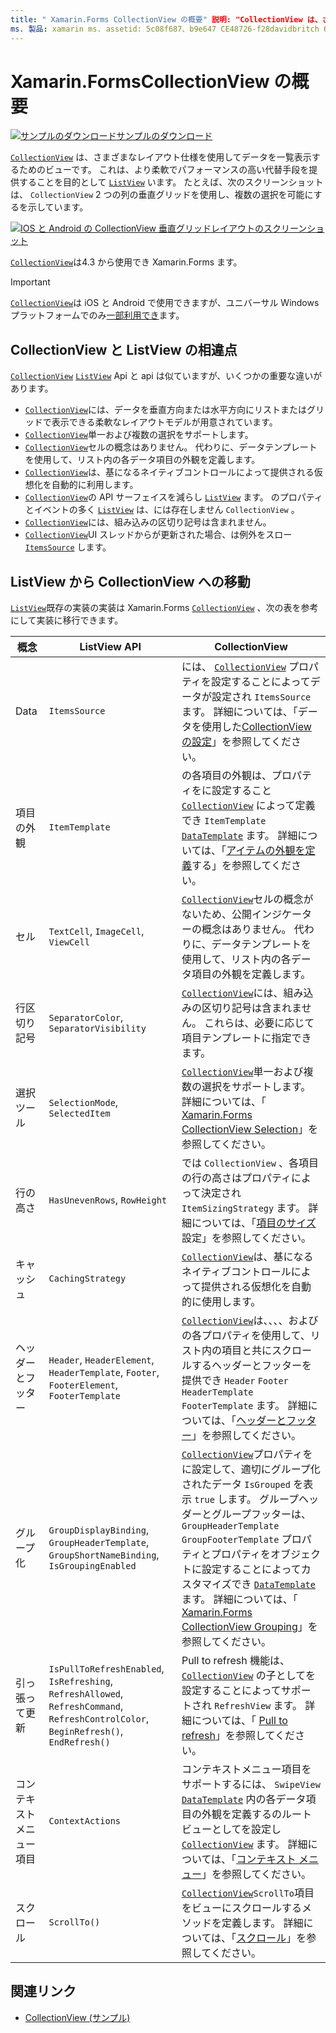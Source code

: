```yaml
---
title: " Xamarin.Forms CollectionView の概要" 説明: "CollectionView は、さまざまなレイアウト仕様を使用してデータの一覧を表示するための柔軟でパフォーマンスの高いビューです。"
ms. 製品: xamarin ms. assetid: 5c08f687、b9e647 CE48726-f28davidbritch 6d0b6a7 ms. テクノロジ: xamarin-forms author:: dabritch:: 12/11/2019 no loc: [ Xamarin.Forms , Xamarin.Essentials ]
---
```


# <a name="xamarinforms-collectionview-introduction"></a>Xamarin.FormsCollectionView の概要

[![サンプルのダウンロード](~/media/shared/download.png)サンプルのダウンロード](https://docs.microsoft.com/samples/xamarin/xamarin-forms-samples/userinterface-collectionviewdemos/)

[`CollectionView`](xref:Xamarin.Forms.CollectionView) は、さまざまなレイアウト仕様を使用してデータを一覧表示するためのビューです。 これは、より柔軟でパフォーマンスの高い代替手段を提供することを目的として [`ListView`](xref:Xamarin.Forms.ListView) います。 たとえば、次のスクリーンショットは、 `CollectionView` 2 つの列の垂直グリッドを使用し、複数の選択を可能にするを示しています。

[![IOS と Android の CollectionView 垂直グリッドレイアウトのスクリーンショット](introduction-images/verticalgrid-multipleselection.png "複数選択の CollectionView 垂直グリッドレイアウト")](introduction-images/verticalgrid-multipleselection-large.png#lightbox "複数選択の CollectionView 垂直グリッドレイアウト")

[`CollectionView`](xref:Xamarin.Forms.CollectionView)は4.3 から使用でき Xamarin.Forms ます。

> [!IMPORTANT]
> [`CollectionView`](xref:Xamarin.Forms.CollectionView)は iOS と Android で使用できますが、ユニバーサル Windows プラットフォームでのみ[一部利用でき](https://gist.github.com/hartez/7d0edd4182dbc7de65cebc6c67f72e14)ます。

## <a name="collectionview-and-listview-differences"></a>CollectionView と ListView の相違点

[`CollectionView`](xref:Xamarin.Forms.CollectionView) [`ListView`](xref:Xamarin.Forms.ListView) Api と api は似ていますが、いくつかの重要な違いがあります。

- [`CollectionView`](xref:Xamarin.Forms.CollectionView)には、データを垂直方向または水平方向にリストまたはグリッドで表示できる柔軟なレイアウトモデルが用意されています。
- [`CollectionView`](xref:Xamarin.Forms.CollectionView)単一および複数の選択をサポートします。
- [`CollectionView`](xref:Xamarin.Forms.CollectionView)セルの概念はありません。 代わりに、データテンプレートを使用して、リスト内の各データ項目の外観を定義します。
- [`CollectionView`](xref:Xamarin.Forms.CollectionView)は、基になるネイティブコントロールによって提供される仮想化を自動的に利用します。
- [`CollectionView`](xref:Xamarin.Forms.CollectionView)の API サーフェイスを減らし [`ListView`](xref:Xamarin.Forms.ListView) ます。 のプロパティとイベントの多く [`ListView`](xref:Xamarin.Forms.ListView) は、には存在しません `CollectionView` 。
- [`CollectionView`](xref:Xamarin.Forms.CollectionView)には、組み込みの区切り記号は含まれません。
- [`CollectionView`](xref:Xamarin.Forms.CollectionView)UI スレッドからが更新された場合、は例外をスロー [`ItemsSource`](xref:Xamarin.Forms.ItemsView.ItemsSource) します。

## <a name="move-from-listview-to-collectionview"></a>ListView から CollectionView への移動

[`ListView`](xref:Xamarin.Forms.ListView)既存の実装の実装は Xamarin.Forms [`CollectionView`](xref:Xamarin.Forms.CollectionView) 、次の表を参考にして実装に移行できます。

| 概念 | ListView API | CollectionView |
|---|---|---|
| Data | `ItemsSource` | には、 [`CollectionView`](xref:Xamarin.Forms.CollectionView) プロパティを設定することによってデータが設定され `ItemsSource` ます。 詳細については、「データを使用した[CollectionView の設定](populate-data.md#populate-a-collectionview-with-data)」を参照してください。 |
| 項目の外観 | `ItemTemplate` | の各項目の外観は、プロパティをに設定すること [`CollectionView`](xref:Xamarin.Forms.CollectionView) によって定義でき `ItemTemplate` [`DataTemplate`](xref:Xamarin.Forms.DataTemplate) ます。 詳細については、「[アイテムの外観を定義](populate-data.md#define-item-appearance)する」を参照してください。 |
| セル | `TextCell`, `ImageCell`, `ViewCell` | [`CollectionView`](xref:Xamarin.Forms.CollectionView)セルの概念がないため、公開インジケーターの概念はありません。 代わりに、データテンプレートを使用して、リスト内の各データ項目の外観を定義します。 |
| 行区切り記号 | `SeparatorColor`, `SeparatorVisibility` | [`CollectionView`](xref:Xamarin.Forms.CollectionView)には、組み込みの区切り記号は含まれません。 これらは、必要に応じて項目テンプレートに指定できます。 |
| 選択ツール | `SelectionMode`, `SelectedItem` | [`CollectionView`](xref:Xamarin.Forms.CollectionView)単一および複数の選択をサポートします。 詳細については、「 [ Xamarin.Forms CollectionView Selection](selection.md)」を参照してください。 |
| 行の高さ | `HasUnevenRows`, `RowHeight` | では `CollectionView` 、各項目の行の高さはプロパティによって決定され `ItemSizingStrategy` ます。 詳細については、「[項目のサイズ](layout.md#item-sizing)設定」を参照してください。|
| キャッシュ | `CachingStrategy` | [`CollectionView`](xref:Xamarin.Forms.CollectionView)は、基になるネイティブコントロールによって提供される仮想化を自動的に使用します。 |
| ヘッダーとフッター | `Header`, `HeaderElement`, `HeaderTemplate`, `Footer`, `FooterElement`, `FooterTemplate` | [`CollectionView`](xref:Xamarin.Forms.CollectionView)は、、、、およびの各プロパティを使用して、リスト内の項目と共にスクロールするヘッダーとフッターを提供でき `Header` `Footer` `HeaderTemplate` `FooterTemplate` ます。 詳細については、「[ヘッダーとフッター](layout.md#headers-and-footers)」を参照してください。 |
| グループ化 | `GroupDisplayBinding`, `GroupHeaderTemplate`, `GroupShortNameBinding`, `IsGroupingEnabled` | [`CollectionView`](xref:Xamarin.Forms.CollectionView)プロパティをに設定して、適切にグループ化されたデータ `IsGrouped` を表示 `true` します。 グループヘッダーとグループフッターは、 `GroupHeaderTemplate` `GroupFooterTemplate` プロパティとプロパティをオブジェクトに設定することによってカスタマイズでき [`DataTemplate`](xref:Xamarin.Forms.DataTemplate) ます。 詳細については、「 [ Xamarin.Forms CollectionView Grouping](grouping.md)」を参照してください。 |
| 引っ張って更新 | `IsPullToRefreshEnabled`, `IsRefreshing`, `RefreshAllowed`, `RefreshCommand`, `RefreshControlColor`, `BeginRefresh()`, `EndRefresh()` | Pull to refresh 機能は、 [`CollectionView`](xref:Xamarin.Forms.CollectionView) の子としてを設定することによってサポートされ `RefreshView` ます。 詳細については、「 [Pull to refresh](populate-data.md#pull-to-refresh)」を参照してください。 |
| コンテキスト メニュー項目 | `ContextActions` | コンテキストメニュー項目をサポートするには、 `SwipeView` [`DataTemplate`](xref:Xamarin.Forms.DataTemplate) 内の各データ項目の外観を定義するのルートビューとしてを設定し [`CollectionView`](xref:Xamarin.Forms.CollectionView) ます。 詳細については、「[コンテキスト メニュー](populate-data.md#context-menus)」を参照してください。 |
| スクロール | `ScrollTo()` | [`CollectionView`](xref:Xamarin.Forms.CollectionView)`ScrollTo`項目をビューにスクロールするメソッドを定義します。 詳細については、「[スクロール](scrolling.md)」を参照してください。 |

## <a name="related-links"></a>関連リンク

- [CollectionView (サンプル)](https://docs.microsoft.com/samples/xamarin/xamarin-forms-samples/userinterface-collectionviewdemos/)
